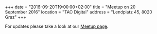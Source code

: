 +++
date = "2016-09-20T19:00:00+02:00"
title = "Meetup on 20 September 2016"
location = "TAO Digital"
address = "Lendplatz 45, 8020 Graz"
+++

For updates please take a look at our
[Meetup page](https://www.meetup.com/Graz-Open-Source-Meetup/events/232751178/).
